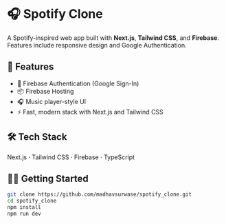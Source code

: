 
# 🎧 Spotify Clone

A Spotify-inspired web app built with **Next.js**, **Tailwind CSS**, and **Firebase**. Features include responsive design and Google Authentication.

## 🚀 Features
- 🔐 Firebase Authentication (Google Sign-In)
- 📦 Firebase Hosting
- 🎧 Music player-style UI
- ⚡ Fast, modern stack with Next.js and Tailwind CSS

## 🛠 Tech Stack
Next.js · Tailwind CSS · Firebase · TypeScript

## 🧑‍💻 Getting Started

```bash
git clone https://github.com/madhavsurwase/spotify_clone.git
cd spotify_clone
npm install
npm run dev

